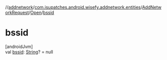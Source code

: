 //[addnetwork](../../../../index.md)/[com.isupatches.android.wisefy.addnetwork.entities](../../index.md)/[AddNetworkRequest](../index.md)/[Open](index.md)/[bssid](bssid.md)

# bssid

[androidJvm]\
val [bssid](bssid.md): [String](https://kotlinlang.org/api/latest/jvm/stdlib/kotlin/-string/index.html)? = null
